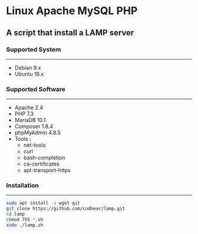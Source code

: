 # Linux Apache MySQL PHP
## A script that install a LAMP server

### Supported System
___
+ Debian 9.x
+ Ubuntu 18.x

### Supported Software
___
+ Apache 2.4
+ PHP 7.3
+ MariaDB 10.1
+ Composer 1.8.4
+ phpMyAdmin 4.8.5
+ Tools :
  - net-tools
  - curl
  - bash-completion
  - ca-certificates
  - apt-transport-https

### Installation
___
```bash
sudo apt install -y wget git
git clone https://github.com/codbear/lamp.git
cd lamp
chmod 755 *.sh
sudo ./lamp.sh
```
